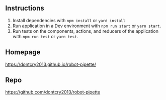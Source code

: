 ## Instructions
1. Install dependencies with `npm install` or `yard install`
2. Run application in a Dev environment with `npm run start` or `yarn start`.
3. Run tests on the components, actions, and reducers of the application with `npm run test` or `yarn test`.

## Homepage

https://dontcry2013.github.io/robot-pipette/

## Repo

https://github.com/dontcry2013/robot-pipette